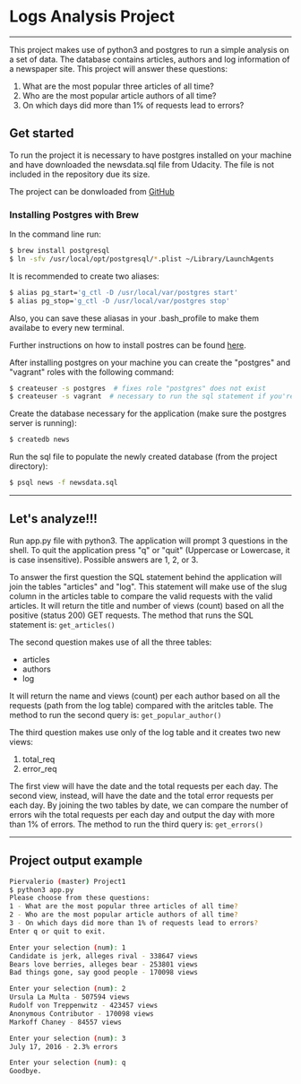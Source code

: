# Logs Analysis Project
__ __ __

This project makes use of python3 and postgres to run a simple analysis on a set of data.
The database contains articles, authors and log information of a newspaper site.
This project will answer these questions:

1. What are the most popular three articles of all time?
2. Who are the most popular article authors of all time?
3. On which days did more than 1% of requests lead to errors?

## Get started
To run the project it is necessary to have postgres installed on your machine and have downloaded the newsdata.sql file from Udacity.
The file is not included in the repository due its size.

The project can be donwloaded from [GitHub](https://github.com/pierva/logs-analysis-project.git)

### Installing Postgres with Brew

In the command line run:
```sh
$ brew install postgresql
$ ln -sfv /usr/local/opt/postgresql/*.plist ~/Library/LaunchAgents
```
It is recommended to create two aliases:
```sh
$ alias pg_start='g_ctl -D /usr/local/var/postgres start'
$ alias pg_stop='g_ctl -D /usr/local/var/postgres stop'
```
Also, you can save these aliasas in your .bash_profile to make them availabe to every new terminal.

Further instructions on how to install postres can be found [here](https://gist.github.com/ibraheem4/ce5ccd3e4d7a65589ce84f2a3b7c23a3).

After installing postgres on your machine you can create the "postgres" and "vagrant" roles with the following command:
```sh
$ createuser -s postgres  # fixes role "postgres" does not exist
$ createuser -s vagrant  # necessary to run the sql statement if you're not using the virtual machine
```

Create the database necessary for the application (make sure the postgres server is running):
```sh
$ createdb news
```
Run the sql file to populate the newly created database (from the project directory):
```sh
$ psql news -f newsdata.sql
```

***

## Let's analyze!!!
Run app.py file with python3. The application will prompt 3 questions in the shell.
To quit the application press "q" or "quit" (Uppercase or Lowercase, it is case insensitive).
Possible answers are 1, 2, or 3.

To answer the first question the SQL statement behind the application will join the tables "articles" and "log".
This statement will make use of the slug column in the articles table to compare the valid requests with the valid articles. It will return the title and number of views (count) based on all the positive (status 200) GET requests.
The method that runs the SQL statement is:
`get_articles()`

The second question makes use of all the three tables:
 - articles
 - authors
 - log

It will return the name and views (count) per each author based on all the requests (path from the log table) compared with the aritcles table.
The method to run the second query is: `get_popular_author()`

The third question makes use only of the log table and it creates two new views:
1. total_req
2. error_req  

The first view will have the date and the total requests per each day.
The second view, instead, will have the date and the total error requests per each day.
By joining the two tables by date, we can compare the number of errors wih the total requests per each day and output the day with more than 1% of errors.
The method to run the third query is: `get_errors()`

______
## Project output example

```sh
Piervalerio (master) Project1
$ python3 app.py
Please choose from these questions:
1 - What are the most popular three articles of all time?
2 - Who are the most popular article authors of all time?
3 - On which days did more than 1% of requests lead to errors?
Enter q or quit to exit.

Enter your selection (num): 1
Candidate is jerk, alleges rival - 338647 views
Bears love berries, alleges bear - 253801 views
Bad things gone, say good people - 170098 views

Enter your selection (num): 2
Ursula La Multa - 507594 views
Rudolf von Treppenwitz - 423457 views
Anonymous Contributor - 170098 views
Markoff Chaney - 84557 views

Enter your selection (num): 3
July 17, 2016 - 2.3% errors

Enter your selection (num): q
Goodbye.

```
